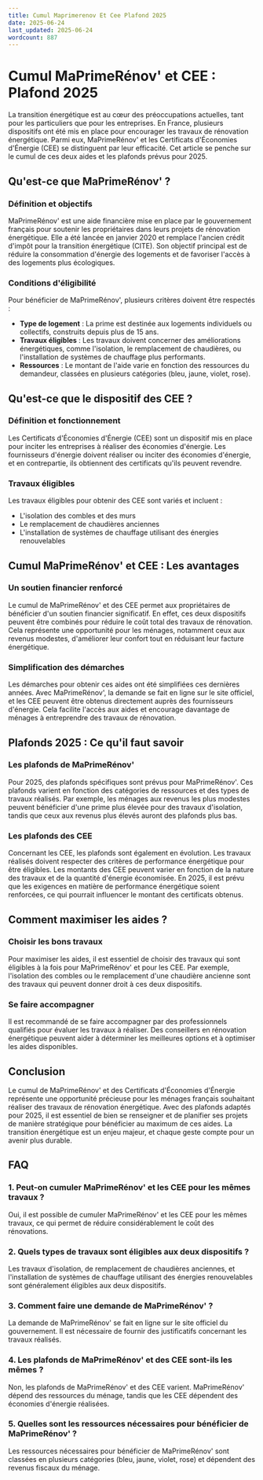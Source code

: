 ```yaml
---
title: Cumul Maprimerenov Et Cee Plafond 2025
date: 2025-06-24
last_updated: 2025-06-24
wordcount: 887
---
```


# Cumul MaPrimeRénov' et CEE : Plafond 2025

La transition énergétique est au cœur des préoccupations actuelles, tant pour les particuliers que pour les entreprises. En France, plusieurs dispositifs ont été mis en place pour encourager les travaux de rénovation énergétique. Parmi eux, MaPrimeRénov' et les Certificats d'Économies d'Énergie (CEE) se distinguent par leur efficacité. Cet article se penche sur le cumul de ces deux aides et les plafonds prévus pour 2025.

## Qu'est-ce que MaPrimeRénov' ?

### Définition et objectifs

MaPrimeRénov' est une aide financière mise en place par le gouvernement français pour soutenir les propriétaires dans leurs projets de rénovation énergétique. Elle a été lancée en janvier 2020 et remplace l'ancien crédit d'impôt pour la transition énergétique (CITE). Son objectif principal est de réduire la consommation d'énergie des logements et de favoriser l'accès à des logements plus écologiques.

### Conditions d'éligibilité

Pour bénéficier de MaPrimeRénov', plusieurs critères doivent être respectés :

- **Type de logement** : La prime est destinée aux logements individuels ou collectifs, construits depuis plus de 15 ans.
- **Travaux éligibles** : Les travaux doivent concerner des améliorations énergétiques, comme l'isolation, le remplacement de chaudières, ou l'installation de systèmes de chauffage plus performants.
- **Ressources** : Le montant de l'aide varie en fonction des ressources du demandeur, classées en plusieurs catégories (bleu, jaune, violet, rose).

## Qu'est-ce que le dispositif des CEE ?

### Définition et fonctionnement

Les Certificats d'Économies d'Énergie (CEE) sont un dispositif mis en place pour inciter les entreprises à réaliser des économies d'énergie. Les fournisseurs d'énergie doivent réaliser ou inciter des économies d'énergie, et en contrepartie, ils obtiennent des certificats qu'ils peuvent revendre.

### Travaux éligibles

Les travaux éligibles pour obtenir des CEE sont variés et incluent :

- L'isolation des combles et des murs
- Le remplacement de chaudières anciennes
- L'installation de systèmes de chauffage utilisant des énergies renouvelables

## Cumul MaPrimeRénov' et CEE : Les avantages

### Un soutien financier renforcé

Le cumul de MaPrimeRénov' et des CEE permet aux propriétaires de bénéficier d'un soutien financier significatif. En effet, ces deux dispositifs peuvent être combinés pour réduire le coût total des travaux de rénovation. Cela représente une opportunité pour les ménages, notamment ceux aux revenus modestes, d'améliorer leur confort tout en réduisant leur facture énergétique.

### Simplification des démarches

Les démarches pour obtenir ces aides ont été simplifiées ces dernières années. Avec MaPrimeRénov', la demande se fait en ligne sur le site officiel, et les CEE peuvent être obtenus directement auprès des fournisseurs d'énergie. Cela facilite l'accès aux aides et encourage davantage de ménages à entreprendre des travaux de rénovation.

## Plafonds 2025 : Ce qu'il faut savoir

### Les plafonds de MaPrimeRénov'

Pour 2025, des plafonds spécifiques sont prévus pour MaPrimeRénov'. Ces plafonds varient en fonction des catégories de ressources et des types de travaux réalisés. Par exemple, les ménages aux revenus les plus modestes peuvent bénéficier d'une prime plus élevée pour des travaux d'isolation, tandis que ceux aux revenus plus élevés auront des plafonds plus bas.

### Les plafonds des CEE

Concernant les CEE, les plafonds sont également en évolution. Les travaux réalisés doivent respecter des critères de performance énergétique pour être éligibles. Les montants des CEE peuvent varier en fonction de la nature des travaux et de la quantité d'énergie économisée. En 2025, il est prévu que les exigences en matière de performance énergétique soient renforcées, ce qui pourrait influencer le montant des certificats obtenus.

## Comment maximiser les aides ?

### Choisir les bons travaux

Pour maximiser les aides, il est essentiel de choisir des travaux qui sont éligibles à la fois pour MaPrimeRénov' et pour les CEE. Par exemple, l'isolation des combles ou le remplacement d'une chaudière ancienne sont des travaux qui peuvent donner droit à ces deux dispositifs.

### Se faire accompagner

Il est recommandé de se faire accompagner par des professionnels qualifiés pour évaluer les travaux à réaliser. Des conseillers en rénovation énergétique peuvent aider à déterminer les meilleures options et à optimiser les aides disponibles.

## Conclusion

Le cumul de MaPrimeRénov' et des Certificats d'Économies d'Énergie représente une opportunité précieuse pour les ménages français souhaitant réaliser des travaux de rénovation énergétique. Avec des plafonds adaptés pour 2025, il est essentiel de bien se renseigner et de planifier ses projets de manière stratégique pour bénéficier au maximum de ces aides. La transition énergétique est un enjeu majeur, et chaque geste compte pour un avenir plus durable.

## FAQ

### 1. Peut-on cumuler MaPrimeRénov' et les CEE pour les mêmes travaux ?

Oui, il est possible de cumuler MaPrimeRénov' et les CEE pour les mêmes travaux, ce qui permet de réduire considérablement le coût des rénovations.

### 2. Quels types de travaux sont éligibles aux deux dispositifs ?

Les travaux d'isolation, de remplacement de chaudières anciennes, et l'installation de systèmes de chauffage utilisant des énergies renouvelables sont généralement éligibles aux deux dispositifs.

### 3. Comment faire une demande de MaPrimeRénov' ?

La demande de MaPrimeRénov' se fait en ligne sur le site officiel du gouvernement. Il est nécessaire de fournir des justificatifs concernant les travaux réalisés.

### 4. Les plafonds de MaPrimeRénov' et des CEE sont-ils les mêmes ?

Non, les plafonds de MaPrimeRénov' et des CEE varient. MaPrimeRénov' dépend des ressources du ménage, tandis que les CEE dépendent des économies d'énergie réalisées.

### 5. Quelles sont les ressources nécessaires pour bénéficier de MaPrimeRénov' ?

Les ressources nécessaires pour bénéficier de MaPrimeRénov' sont classées en plusieurs catégories (bleu, jaune, violet, rose) et dépendent des revenus fiscaux du ménage.